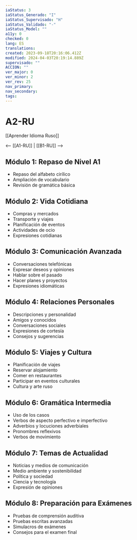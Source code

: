 ```yaml
---
iaStatus: 3
iaStatus_Generado: "I"
iaStatus_Supervisado: "H"
iaStatus_Validado: "-"
iaStatus_Model: ""
a11y: 0
checked: 0
lang: ES
translations: 
created: 2023-09-18T20:16:06.412Z
modified: 2024-04-03T20:19:14.889Z
supervisado: ""
ACCION: ""
ver_major: 0
ver_minor: 2
ver_rev: 25
nav_primary: 
nav_secondary: 
tags:
---
```

# A2-RU

[[Aprender Idioma Ruso]]

<-- [[A1-RU]] | [[B1-RU]] -->

## Módulo 1: Repaso de Nivel A1

- Repaso del alfabeto cirílico
- Ampliación de vocabulario
- Revisión de gramática básica

## Módulo 2: Vida Cotidiana

- Compras y mercados
- Transporte y viajes
- Planificación de eventos
- Actividades de ocio
- Expresiones cotidianas

## Módulo 3: Comunicación Avanzada

- Conversaciones telefónicas
- Expresar deseos y opiniones
- Hablar sobre el pasado
- Hacer planes y proyectos
- Expresiones idiomáticas

## Módulo 4: Relaciones Personales

- Descripciones y personalidad
- Amigos y conocidos
- Conversaciones sociales
- Expresiones de cortesía
- Consejos y sugerencias

## Módulo 5: Viajes y Cultura

- Planificación de viajes
- Reservar alojamiento
- Comer en restaurantes
- Participar en eventos culturales
- Cultura y arte ruso

## Módulo 6: Gramática Intermedia

- Uso de los casos
- Verbos de aspecto perfectivo e imperfectivo
- Adverbios y locuciones adverbiales
- Pronombres reflexivos
- Verbos de movimiento

## Módulo 7: Temas de Actualidad

- Noticias y medios de comunicación
- Medio ambiente y sostenibilidad
- Política y sociedad
- Ciencia y tecnología
- Expresión de opiniones

## Módulo 8: Preparación para Exámenes

- Pruebas de comprensión auditiva
- Pruebas escritas avanzadas
- Simulacros de exámenes
- Consejos para el examen final

